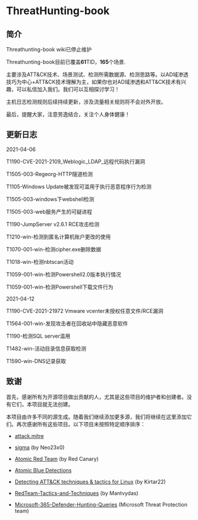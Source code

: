 # ThreatHunting-book

## 简介

Threathunting-book wiki已停止维护

Threathunting-book目前已覆盖**61**TID，**165**个场景.

主要涉及ATT&CK技术、场景测试、检测所需数据源、检测思路等。以AD域渗透技巧为中心+ATT&CK技术理解为主，如果你也对AD域渗透和ATT&CK技术有兴趣，可以私信加入我们。我们可以互相探讨学习！

主机日志检测规则后续持续更新，涉及流量相关规则将不会对外开放。

最后，提醒大家，注意劳逸结合，关注个人身体健康！

## 更新日志

2021-04-06

T1190-CVE-2021-2109_Weblogic_LDAP_远程代码执行漏洞

T1505-003-Regeorg-HTTP隧道检测

T1105-Windows Update被发现可滥用于执行恶意程序行为检测

T1505-003-windows下webshell检测

T1505-003-web服务产生的可疑进程

T1190-JumpServer v2.6.1 RCE攻击检测

T1210-win-检测到匿名计算机账户更改的使用

T1070-001-win-检测cipher.exe删除数据

T1018-win-检测nbtscan活动

T1059-001-win-检测Powershell2.0版本执行情况

T1059-001-win-检测Powershell下载文件行为

2021-04-12

T1190-CVE-2021-21972 Vmware vcenter未授权任意文件/RCE漏洞

T1564-001-win-发现攻击者在回收站中隐藏恶意软件

T1190-检测SQL server滥用

T1482-win-活动目录信息获取检测

T1590-win-DNS记录获取

## 致谢

首先，感谢所有为开源项目做出贡献的人，尤其是这些项目的维护者和创建者。没有它们，本项目就无法创建。

本项目由许多不同的源生成。随着我们继续添加更多源，我们将继续在这里添加它们。再次感谢所有这些项目。以下项目未按照特定顺序排序：

- [attack.mitre](https://attack.mitre.org/)

- [sigma](https://github.com/Neo23x0/sigma) (by Neo23x0)

- [Atomic Red Team](https://github.com/redcanaryco/atomic-red-team)  (by Red Canary)

- [Atomic Blue Detections](https://eqllib.readthedocs.io/en/latest/atomicblue.html)

- [Detecting ATT&CK techniques & tactics for Linux](https://github.com/Kirtar22/Litmus_Test) (by Kirtar22)

- [RedTeam-Tactics-and-Techniques](https://github.com/mantvydasb/RedTeam-Tactics-and-Techniques) (by Mantvydas)
  
- [Microsoft-365-Defender-Hunting-Queries](https://github.com/microsoft/Microsoft-365-Defender-Hunting-Queries)  (Microsoft Threat Protection team)